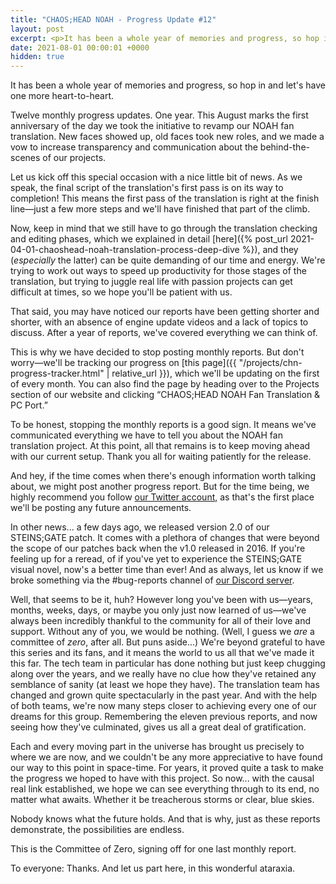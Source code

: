 ```yaml
---
title: "CHAOS;HEAD NOAH - Progress Update #12"
layout: post
excerpt: <p>It has been a whole year of memories and progress, so hop in and let's have one more heart-to-heart.</p>
date: 2021-08-01 00:00:01 +0000
hidden: true
---
```


It has been a whole year of memories and progress, so hop in and let's have one more heart-to-heart.

Twelve monthly progress updates. One year. This August marks the first anniversary of the day we took the initiative to revamp our NOAH fan translation. New faces showed up, old faces took new roles, and we made a vow to increase transparency and communication about the behind-the-scenes of our projects.

Let us kick off this special occasion with a nice little bit of news. As we speak, the final script of the translation's first pass is on its way to completion! This means the first pass of the translation is right at the finish line—just a few more steps and we'll have finished that part of the climb.

Now, keep in mind that we still have to go through the translation checking and editing phases, which we explained in detail [here]({% post_url 2021-04-01-chaoshead-noah-translation-process-deep-dive %}), and they (_especially_ the latter) can be quite demanding of our time and energy. We're trying to work out ways to speed up productivity for those stages of the translation, but trying to juggle real life with passion projects can get difficult at times, so we hope you'll be patient with us.

That said, you may have noticed our reports have been getting shorter and shorter, with an absence of engine update videos and a lack of topics to discuss. After a year of reports, we've covered everything we can think of.

This is why we have decided to stop posting monthly reports. But don't worry—we'll be tracking our progress on [this page]({{ "/projects/chn-progress-tracker.html" | relative_url }}), which we'll be updating on the first of every month. You can also find the page by heading over to the Projects section of our website and clicking “CHAOS;HEAD NOAH Fan Translation & PC Port.”

To be honest, stopping the monthly reports is a good sign. It means we've communicated everything we have to tell you about the NOAH fan translation project. At this point, all that remains is to keep moving ahead with our current setup. Thank you all for waiting patiently for the release.

And hey, if the time comes when there's enough information worth talking about, we might post another progress report. But for the time being, we highly recommend you follow [our Twitter account](https://x.com/CommitteeOf0/), as that's the first place we'll be posting any future announcements.

In other news... a few days ago, we released version 2.0 of our STEINS;GATE patch. It comes with a plethora of changes that were beyond the scope of our patches back when the v1.0 released in 2016. If you're feeling up for a reread, of if you've yet to experience the STEINS;GATE visual novel, now's a better time than ever! And as always, let us know if we broke something via the #bug-reports channel of [our Discord server](https://discord.gg/rq4GGCh).

Well, that seems to be it, huh? However long you've been with us—years, months, weeks, days, or maybe you only just now learned of us—we've always been incredibly thankful to the community for all of their love and support. Without any of you, we would be nothing. (Well, I guess we _are_ a committee of _zero_, after all. But puns aside...) We're beyond grateful to have this series and its fans, and it means the world to us all that we've made it this far. The tech team in particular has done nothing but just keep chugging along over the years, and we really have no clue how they've retained any semblance of sanity (at least we hope they have). The translation team has changed and grown quite spectacularly in the past year. And with the help of both teams, we're now many steps closer to achieving every one of our dreams for this group. Remembering the eleven previous reports, and now seeing how they've culminated, gives us all a great deal of gratification.

Each and every moving part in the universe has brought us precisely to where we are now, and we couldn't be any more appreciative to have found our way to this point in space-time. For years, it proved quite a task to make the progress we hoped to have with this project. So now... with the causal real link established, we hope we can see everything through to its end, no matter what awaits. Whether it be treacherous storms or clear, blue skies.

Nobody knows what the future holds. And that is why, just as these reports demonstrate, the possibilities are endless.

This is the Committee of Zero, signing off for one last monthly report.

To everyone: Thanks. And let us part here, in this wonderful ataraxia.
